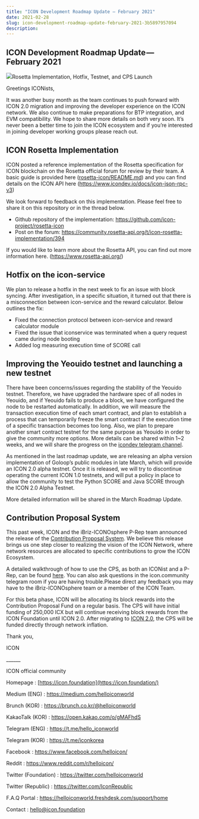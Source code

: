 ```yaml
---
title: "ICON Development Roadmap Update — February 2021"
date: 2021-02-28
slug: icon-development-roadmap-update-february-2021-3b5897957094
description:
---
```


## ICON Development Roadmap Update — February 2021

![](https://cdn-images-1.medium.com/max/800/1*4unJ42-JPv2-A141CV5n5Q.png)Rosetta Implementation, Hotfix, Testnet, and CPS Launch

Greetings ICONists,

It was another busy month as the team continues to push forward with ICON 2.0 migration and improving the developer experience on the ICON network. We also continue to make preparations for BTP integration, and EVM compatibility. We hope to share more details on both very soon. It’s never been a better time to join the ICON ecosystem and if you’re interested in joining developer working groups please reach out.

## ICON Rosetta Implementation

ICON posted a reference implementation of the Rosetta specification for ICON blockchain on the Rosetta official forum for review by their team. A basic guide is provided here ([rosetta-icon/README.md](https://github.com/icon-project/rosetta-icon/blob/main/README.md)) and you can find details on the ICON API here (<https://www.icondev.io/docs/icon-json-rpc-v3>)

We look forward to feedback on this implementation. Please feel free to share it on this repository or in the thread below.

* Github repository of the implementation: <https://github.com/icon-project/rosetta-icon>
* Post on the forum: <https://community.rosetta-api.org/t/icon-rosetta-implementation/394>

If you would like to learn more about the Rosetta API, you can find out more information here. (<https://www.rosetta-api.org/>)

## Hotfix on the icon-service

We plan to release a hotfix in the next week to fix an issue with block syncing. After investigation, in a specific situation, it turned out that there is a misconnection between icon-service and the reward calculator. Below outlines the fix:

* Fixed the connection protocol between icon-service and reward calculator module
* Fixed the issue that iconservice was terminated when a query request came during node booting
* Added log measuring execution time of SCORE call

## Improving the Yeouido testnet and launching a new testnet

There have been concerns/issues regarding the stability of the Yeouido testnet. Therefore, we have upgraded the hardware spec of all nodes in Yeouido, and if Yeouido fails to produce a block, we have configured the node to be restarted automatically. In addition, we will measure the transaction execution time of each smart contract, and plan to establish a process that can temporarily freeze the smart contract if the execution time of a specific transaction becomes too long. Also, we plan to prepare another smart contract testnet for the same purpose as Yeouido in order to give the community more options. More details can be shared within 1~2 weeks, and we will share the progress on the [icondev telegram channel](https://t.me/icondevs).

As mentioned in the last roadmap update, we are releasing an alpha version implementation of Goloop’s public modules in late March, which will provide an ICON 2.0 alpha testnet. Once it is released, we will try to discontinue operating the current ICON 1.0 testnets, and will put a policy in place to allow the community to test the Python SCORE and Java SCORE through the ICON 2.0 Alpha Testnet.

More detailed information will be shared in the March Roadmap Update.

## Contribution Proposal System

This past week, ICON and the iBriz-ICONOsphere P-Rep team announced the release of the [Contribution Proposal System](https://cps.icon.community/). We believe this release brings us one step closer to realizing the vision of the ICON Network, where network resources are allocated to specific contributions to grow the ICON Ecosystem.

A detailed walkthrough of how to use the CPS, as both an ICONist and a P-Rep, can be found [here](https://medium.com/ibriz-iconosphere/how-to-use-the-contribution-proposal-system-1efe714c9182). You can also ask questions in the icon.community telegram room if you are having trouble.Please direct any feedback you may have to the iBriz-ICONOsphere team or a member of the ICON Team.

For this beta phase, ICON will be allocating its block rewards into the Contribution Proposal Fund on a regular basis. The CPS will have initial funding of 250,000 ICX but will continue receiving block rewards from the ICON Foundation until ICON 2.0. After migrating to [ICON 2.0](https://medium.com/helloiconworld/icon-2-0-introducing-a-new-blockchain-software-architecture-based-on-go-8874107a4e58), the CPS will be funded directly through network inflation.

Thank you,

ICON

\_\_\_\_\_\_

ICON official community

Homepage : [https://icon.foundation](https://icon.foundation/)

Medium (ENG) : <https://medium.com/helloiconworld>

Brunch (KOR) : <https://brunch.co.kr/@helloiconworld>

KakaoTalk (KOR) : <https://open.kakao.com/o/gMAFhdS>

Telegram (ENG) : <https://t.me/hello_iconworld>

Telegram (KOR) : <https://t.me/iconkorea>

Facebook : <https://www.facebook.com/helloicon/>

Reddit : <https://www.reddit.com/r/helloicon/>

Twitter (Foundation) : <https://twitter.com/helloiconworld>

Twitter (Republic) : <https://twitter.com/IconRepublic>

F.A.Q Portal : <https://helloiconworld.freshdesk.com/support/home>

Contact : hello@icon.foundation

